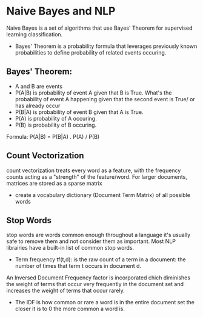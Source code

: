 # Naive Bayes and NLP

Naive Bayes is a set of algorithms that use Bayes' Theorem for supervised learning classification.
- Bayes' Theorem is a probability formula that leverages previously known probabilities to define probability of related events occuring.

## Bayes' Theorem:

- A and B are events
- P(A|B) is probability of event A given that B is True.
What's the probability of event A happening given that the second event is True/ or has already occur
- P(B|A) is probability of event B given that A is True.
- P(A) is probability of A occuring.
- P(B) is probability of B occuring.

Formula: P(A|B) = P(B|A) . P(A) / P(B)

## Count Vectorization

count vectorization treats every word as a feature, with the frequency counts acting as a "strength" of the feature/word. For larger documents, matrices are stored as a sparse matrix

- create a vocabulary dictionary (Document Term Matrix)  of all possible words

## Stop Words

stop words are words common enough throughout a language
it's usually safe to remove them and not consider them as important. Most NLP librairies have a built-in list of common stop words.

- Term frequency tf(t,d): is the raw count of a term in a document:
the number of times that term t occurs in document d.

An Inversed Document Frequency factor is incorporated chich diminishes the weight of terms that occur very frequently in the document set and increases the weight of terms that occur rarely.

- The IDF is how common or rare a word is in the entire document set
the closer it is to 0 the more common a word is.

